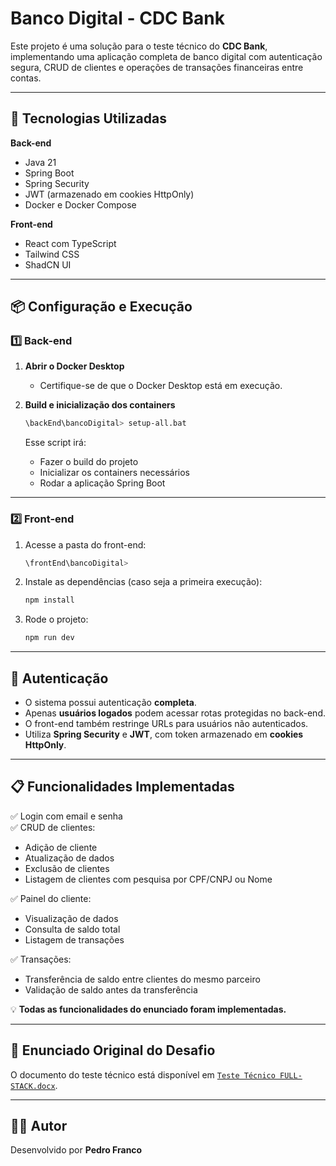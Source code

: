 # Banco Digital - CDC Bank

Este projeto é uma solução para o teste técnico do **CDC Bank**, implementando uma aplicação completa de banco digital com autenticação segura, CRUD de clientes e operações de transações financeiras entre contas.

---

## 🚀 Tecnologias Utilizadas

**Back-end**
- Java 21
- Spring Boot
- Spring Security
- JWT (armazenado em cookies HttpOnly)
- Docker e Docker Compose

**Front-end**
- React com TypeScript
- Tailwind CSS
- ShadCN UI

---

## 📦 Configuração e Execução

### 1️⃣ Back-end

1. **Abrir o Docker Desktop**
   - Certifique-se de que o Docker Desktop está em execução.

2. **Build e inicialização dos containers**
   ```bash
   \backEnd\bancoDigital> setup-all.bat
   ```
   Esse script irá:
   - Fazer o build do projeto
   - Inicializar os containers necessários
   - Rodar a aplicação Spring Boot

---

### 2️⃣ Front-end

1. Acesse a pasta do front-end:
   ```bash
   \frontEnd\bancoDigital>
   ```

2. Instale as dependências (caso seja a primeira execução):
   ```bash
   npm install
   ```

3. Rode o projeto:
   ```bash
   npm run dev
   ```

---

## 🔐 Autenticação

- O sistema possui autenticação **completa**.
- Apenas **usuários logados** podem acessar rotas protegidas no back-end.
- O front-end também restringe URLs para usuários não autenticados.
- Utiliza **Spring Security** e **JWT**, com token armazenado em **cookies HttpOnly**.

---

## 📋 Funcionalidades Implementadas

✅ Login com email e senha  
✅ CRUD de clientes:
- Adição de cliente
- Atualização de dados
- Exclusão de clientes
- Listagem de clientes com pesquisa por CPF/CNPJ ou Nome

✅ Painel do cliente:
- Visualização de dados
- Consulta de saldo total
- Listagem de transações

✅ Transações:
- Transferência de saldo entre clientes do mesmo parceiro
- Validação de saldo antes da transferência

💡 **Todas as funcionalidades do enunciado foram implementadas.**

---

## 📄 Enunciado Original do Desafio
O documento do teste técnico está disponível em [`Teste Técnico FULL-STACK.docx`](./Teste%20Técnico%20FULL-STACK[1].pdf).

---

## 👨‍💻 Autor
Desenvolvido por **Pedro Franco**
